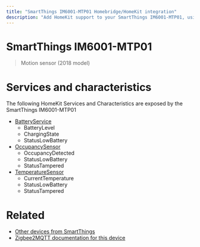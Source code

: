 ```yaml
---
title: "SmartThings IM6001-MTP01 Homebridge/HomeKit integration"
description: "Add HomeKit support to your SmartThings IM6001-MTP01, using Homebridge, Zigbee2MQTT and homebridge-z2m."
---
```

<!---
This file has been GENERATED using src/docgen/docgen.ts
DO NOT EDIT THIS FILE MANUALLY!
-->
# SmartThings IM6001-MTP01
> Motion sensor (2018 model)


# Services and characteristics
The following HomeKit Services and Characteristics are exposed by
the SmartThings IM6001-MTP01

* [BatteryService](../../battery.md)
  * BatteryLevel
  * ChargingState
  * StatusLowBattery
* [OccupancySensor](../../sensors.md)
  * OccupancyDetected
  * StatusLowBattery
  * StatusTampered
* [TemperatureSensor](../../sensors.md)
  * CurrentTemperature
  * StatusLowBattery
  * StatusTampered


# Related
* [Other devices from SmartThings](../index.md#smartthings)
* [Zigbee2MQTT documentation for this device](https://www.zigbee2mqtt.io/devices/IM6001-MTP01.html)